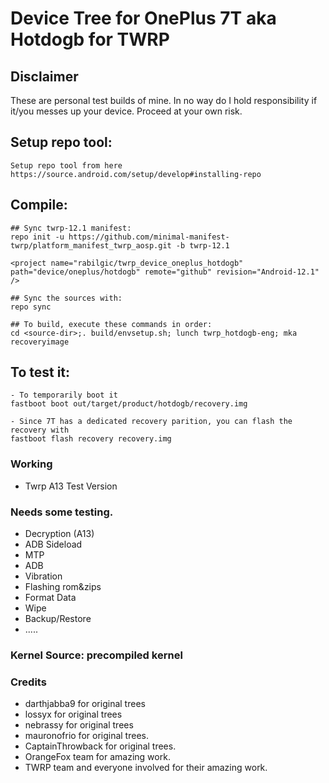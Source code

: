 # Device Tree for OnePlus 7T aka Hotdogb for TWRP

## Disclaimer
These are personal test builds of mine. In no way do I hold responsibility if it/you messes up your device. Proceed at your own risk.

## Setup repo tool:
```
Setup repo tool from here https://source.android.com/setup/develop#installing-repo
```

## Compile:
```
## Sync twrp-12.1 manifest:
repo init -u https://github.com/minimal-manifest-twrp/platform_manifest_twrp_aosp.git -b twrp-12.1

<project name="rabilgic/twrp_device_oneplus_hotdogb" path="device/oneplus/hotdogb" remote="github" revision="Android-12.1" />

## Sync the sources with:
repo sync

## To build, execute these commands in order:
cd <source-dir>;. build/envsetup.sh; lunch twrp_hotdogb-eng; mka recoveryimage
```

## To test it:
```
- To temporarily boot it
fastboot boot out/target/product/hotdogb/recovery.img 

- Since 7T has a dedicated recovery parition, you can flash the recovery with
fastboot flash recovery recovery.img
```

### Working
- Twrp A13 Test Version
### Needs some testing.
- Decryption (A13)
- ADB Sideload
- MTP 
- ADB 
- Vibration
- Flashing rom&zips
- Format Data
- Wipe
- Backup/Restore
- .....
### Kernel Source: precompiled kernel

### Credits
- darthjabba9 for original trees
- lossyx for original trees
- nebrassy for original trees
- mauronofrio for original trees.
- CaptainThrowback for original trees.
- OrangeFox team for amazing work.
- TWRP team and everyone involved for their amazing work.
